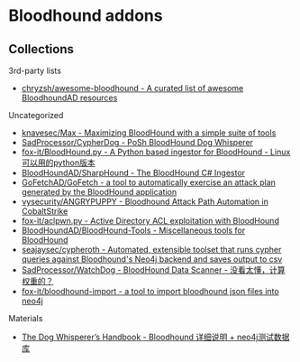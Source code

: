 # Bloodhound addons

## Collections

3rd-party lists

* [chryzsh/awesome-bloodhound - A curated list of awesome BloodhoundAD resources](https://github.com/chryzsh/awesome-bloodhound)

Uncategorized

* [knavesec/Max - Maximizing BloodHound with a simple suite of tools](https://github.com/knavesec/Max)
* [SadProcessor/CypherDog - PoSh BloodHound Dog Whisperer](https://github.com/SadProcessor/CypherDog)
* [fox-it/BloodHound.py - A Python based ingestor for BloodHound - Linux可以用的python版本](https://github.com/fox-it/BloodHound.py)
* [BloodHoundAD/SharpHound - The BloodHound C# Ingestor](https://github.com/BloodHoundAD/SharpHound)
* [GoFetchAD/GoFetch - a tool to automatically exercise an attack plan generated by the BloodHound application](https://github.com/GoFetchAD/GoFetch)
* [vysecurity/ANGRYPUPPY - Bloodhound Attack Path Automation in CobaltStrike](https://github.com/vysecurity/ANGRYPUPPY)
* [fox-it/aclpwn.py - Active Directory ACL exploitation with BloodHound](https://github.com/fox-it/aclpwn.py)
* [BloodHoundAD/BloodHound-Tools - Miscellaneous tools for BloodHound](https://github.com/BloodHoundAD/BloodHound-Tools)
* [seajaysec/cypheroth - Automated, extensible toolset that runs cypher queries against Bloodhound's Neo4j backend and saves output to csv](https://github.com/seajaysec/cypheroth)
* [SadProcessor/WatchDog - BloodHound Data Scanner - 没看太懂，计算权重的？](https://github.com/SadProcessor/WatchDog)
* [fox-it/bloodhound-import - a tool to import bloodhound json files into neo4j](https://github.com/fox-it/bloodhound-import)

Materials

* [The Dog Whisperer’s Handbook - Bloodhound 详细说明 + neo4j测试数据库](https://insinuator.net/2018/11/the-dog-whisperers-handbook/)
